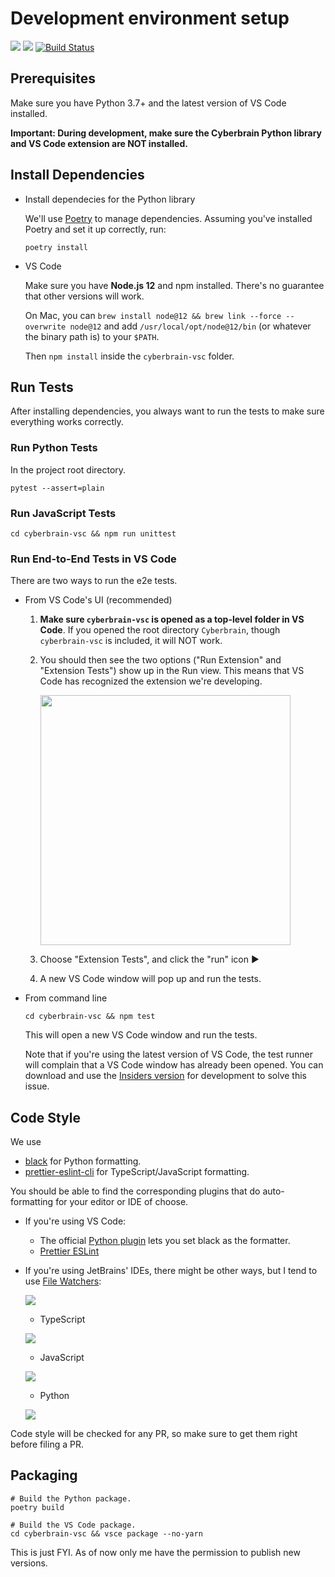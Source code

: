 # Development environment setup

[![](https://img.shields.io/badge/code%20style-black-000000.svg)](https://github.com/psf/black) [![](https://img.shields.io/badge/code_style-prettier--eslint-blueviolet)](https://github.com/prettier/prettier-eslint-cli) [![Build Status](https://dev.azure.com/laike9m/laike9m/_apis/build/status/laike9m.Cyberbrain?branchName=master)](https://dev.azure.com/laike9m/laike9m/_build/latest?definitionId=1&branchName=master)

## Prerequisites

Make sure you have Python 3.7+ and the latest version of VS Code installed.

**Important: During development, make sure the Cyberbrain Python library and VS Code extension are NOT installed.**

## Install Dependencies

- Install dependecies for the Python library
  
   We'll use [Poetry](https://python-poetry.org/) to manage dependencies. Assuming you've installed Poetry and set it up correctly, run:
   ```
   poetry install
   ```

- VS Code

   Make sure you have **Node.js 12** and npm installed. There's no guarantee that other versions will work.

   On Mac, you can `brew install node@12 && brew link --force --overwrite node@12` and add `/usr/local/opt/node@12/bin` (or whatever the binary path is) to your `$PATH`.

   Then `npm install` inside the `cyberbrain-vsc` folder.

## Run Tests

After installing dependencies, you always want to run the tests to make sure everything works correctly.

### Run Python Tests

In the project root directory.

```
pytest --assert=plain
```

### Run JavaScript Tests

```
cd cyberbrain-vsc && npm run unittest
```

### Run End-to-End Tests in VS Code

There are two ways to run the e2e tests.

- From VS Code's UI (recommended)

  1. **Make sure `cyberbrain-vsc` is opened as a top-level folder in VS Code**. If you opened the root directory `Cyberbrain`, though `cyberbrain-vsc` is included, it will NOT work.

  2. You should then see the two options ("Run Extension" and "Extension Tests") show up in the Run view. This means that VS Code has recognized the extension we're developing.

      <img src="https://user-images.githubusercontent.com/2592205/106569059-f32dfe00-64e8-11eb-853f-2d0e499683e4.png" height=400px>

  3. Choose "Extension Tests", and click the "run" icon ▶
  4. A new VS Code window will pop up and run the tests.
    
- From command line

   ```
   cd cyberbrain-vsc && npm test
   ```

  This will open a new VS Code window and run the tests.
  
  Note that if you're using the latest version of VS Code, the test runner will complain that a VS Code window has already been opened. You can download and use the [Insiders version](https://code.visualstudio.com/insiders/) for development to solve this issue.

## Code Style

We use 
- [black](https://github.com/psf/black) for Python formatting.
- [prettier-eslint-cli](https://github.com/prettier/prettier-eslint-cli) for TypeScript/JavaScript formatting.

You should be able to find the corresponding plugins that do auto-formatting for your editor or IDE of choose.

- If you're using VS Code:
  - The official [Python plugin](https://marketplace.visualstudio.com/items?itemName=ms-python.python) lets you set black as the formatter.
  - [Prettier ESLint
](https://marketplace.visualstudio.com/items?itemName=rvest.vs-code-prettier-eslint)
- If you're using JetBrains' IDEs, there might be other ways, but I tend to use [File Watchers](https://www.jetbrains.com/help/idea/using-file-watchers.html):
  
  ![](https://user-images.githubusercontent.com/2592205/113659455-e51a6c00-9656-11eb-9eb1-fa18296380bc.png)
  
  - TypeScript
  
  ![](https://user-images.githubusercontent.com/2592205/113659541-1abf5500-9657-11eb-9058-e0069068a20d.png)
    
  - JavaScript
  
  ![](https://user-images.githubusercontent.com/2592205/113659628-480c0300-9657-11eb-9105-91e76b80a6b4.png)

  - Python
  
  ![](https://user-images.githubusercontent.com/2592205/113659684-6f62d000-9657-11eb-9036-ca744e7b5f68.png)

Code style will be checked for any PR, so make sure to get them right before filing a PR.

## Packaging

```
# Build the Python package.
poetry build

# Build the VS Code package.
cd cyberbrain-vsc && vsce package --no-yarn
```

This is just FYI. As of now only me have the permission to publish new versions.

